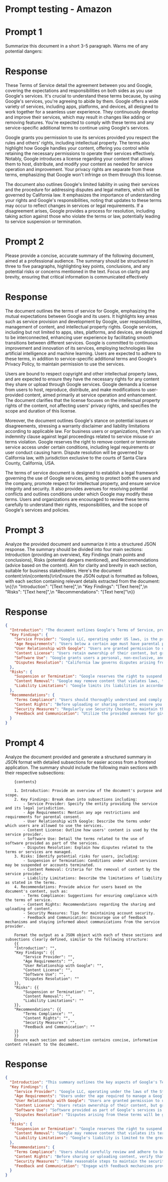 # Prompt testing - Amazon

# Prompt 1 
Summarize this document in a short 3-5 paragraph. Warns me of any potential dangers:

# Response
These Terms of Service detail the agreement between you and Google, covering the expectations and responsibilities on both sides as you use Google's services. It's crucial to understand these terms because, by using Google's services, you're agreeing to abide by them. Google offers a wide variety of services, including apps, platforms, and devices, all designed to work together for a seamless user experience. They continuously develop and improve their services, which may result in changes like adding or removing features. You're expected to comply with these terms and any service-specific additional terms to continue using Google's services.

Google grants you permission to use its services provided you respect the rules and others' rights, including intellectual property. The terms also highlight how Google handles your content, offering you control while retaining the necessary permissions to operate their services effectively. Notably, Google introduces a license regarding your content that allows them to host, distribute, and modify your content as needed for service operation and improvement. Your privacy rights are separate from these terms, emphasizing that Google won't infringe on them through this license.

The document also outlines Google's limited liability in using their services and the procedure for addressing disputes and legal matters, which will be governed by California law. It emphasizes the importance of understanding your rights and Google's responsibilities, noting that updates to these terms may occur to reflect changes in services or legal requirements. If a disagreement arises, Google provides a process for resolution, including taking action against those who violate the terms or law, potentially leading to service suspension or termination.


# Prompt 2
Please provide a concise, accurate summary of the following document, aimed at a professional audience. The summary should be structured in three to five paragraphs, highlighting key points, conclusions, and any potential risks or concerns mentioned in the text. Focus on clarity and brevity, ensuring that critical information is communicated effectively

# Response
The document outlines the terms of service for Google, emphasizing the mutual expectations between Google and its users. It highlights key areas such as service provision and development by Google, user responsibilities, management of content, and intellectual property rights. Google services, including but not limited to apps, sites, platforms, and devices, are designed to be interconnected, enhancing user experience by facilitating smooth transitions between different services. Google is committed to continuous improvement and innovation of its services, employing technologies like artificial intelligence and machine learning. Users are expected to adhere to these terms, in addition to service-specific additional terms and Google's Privacy Policy, to maintain permission to use the services.

Users are bound to respect copyright and other intellectual property laws, and are expected to ensure they have the necessary rights for any content they share or upload through Google services. Google demands a license from users to host, reproduce, distribute, and make modifications to user-provided content, aimed primarily at service operation and enhancement. The document clarifies that the license focuses on the intellectual property rights of the content, not affecting users' privacy rights, and specifies the scope and duration of this license.

Moreover, the document outlines Google's stance on potential issues or disagreements, stressing a warranty disclaimer and liability limitations according to applicable law. For business users or organizations, there's an indemnity clause against legal proceedings related to service misuse or terms violation. Google reserves the right to remove content or terminate service access under certain conditions, including legal requirements or user conduct causing harm. Dispute resolution will be governed by California law, with jurisdiction exclusive to the courts of Santa Clara County, California, USA.

The terms of service document is designed to establish a legal framework governing the use of Google services, aiming to protect both the users and the company, promote respect for intellectual property, and ensure service integrity and security. It also provides avenues for resolving potential conflicts and outlines conditions under which Google may modify these terms. Users and organizations are encouraged to review these terms carefully to understand their rights, responsibilities, and the scope of Google's services and policies.


# Prompt 3
Analyze the provided document and summarize it into a structured JSON response. The summary should be divided into four main sections: Introduction (providing an overview), Key Findings (main points and conclusions), Risks (potential dangers mentioned), and Recommendations (advice based on the content). Aim for clarity and brevity in each section, suitable for business stakeholders. Here's the document content:\n\n{contents}\n\nEnsure the JSON output is formatted as follows, with each section containing relevant details extracted from the document: \n{{\n  \"Introduction\": \"[Text here]\",\n  \"Key Findings\": \"[Text here]\",\n  \"Risks\": \"[Text here]\",\n  \"Recommendations\": \"[Text here]\"\n}}

# Response
```json
{
  "Introduction": "The document outlines Google's Terms of Service, providing a comprehensive framework of what users can expect from Google services, what Google expects from users, how intellectual property in the services is handled, and how disputes are managed. It emphasizes the importance of understanding these terms as using Google services implies agreement with them.",
  "Key Findings": {
    "Service Provider": "Google LLC, operating under US laws, is the provider of Google services.",
    "Age Requirements": "Users below a certain age must have parental permission to use Google services.",
    "User Relationship with Google": "Users are granted permission to use Google's services if they comply with the terms, which include respecting intellectual property rights and conducting themselves respectfully.",
    "Content License": "Users retain ownership of their content, but grant Google a worldwide, non-exclusive, royalty-free license to use the content for operating, improving, and promoting their services.",
    "Software Use": "Google grants users a personal, non-exclusive, and worldwide license to use software provided as part of the services.",
    "Disputes Resolution": "California law governs disputes arising from these terms or related services, with resolution in Santa Clara County, California courts."
  },
  "Risks": {
    "Suspension or Termination": "Google reserves the right to suspend or terminate a user's access to services or delete a Google Account for breaches of terms, legal requirements, or harmful conduct.",
    "Content Removal": "Google may remove content that violates laws, terms, or policies, or if it deems the content harmful to others or to Google.",
    "Liability Limitations": "Google limits its liabilities in accordance with applicable law, including not being liable for indirect losses or damages and having a cap on total liability."
  },
  "Recommendations": {
    "Terms Compliance": "Users should thoroughly understand and comply with Google's Terms of Service and related policies to avoid suspension or termination of their account.",
    "Content Rights": "Before uploading or sharing content, ensure you have the necessary rights to do so and that the content is lawful.",
    "Security Measures": "Regularly use Security Checkup to maintain the security of your Google Account.",
    "Feedback and Communication": "Utilize the provided avenues for giving feedback and reporting abuses, and stay informed about service-related communications from Google."
  }
}
```


# Prompt 4
Analyze the document provided and generate a structured summary in JSON format with detailed subsections for easier access from a frontend application. The summary should include the following main sections with their respective subsections:

        {contents}

        1. Introduction: Provide an overview of the document's purpose and scope.
        2. Key Findings: Break down into subsections including:
            - Service Provider: Specify the entity providing the service and its legal jurisdiction.
            - Age Requirements: Mention any age restrictions and requirements for parental consent.
            - User Relationship with Google: Describe the terms under which users are allowed to use the services.
            - Content License: Outline how users' content is used by the service provider.
            - Software Use: Detail the terms related to the use of software provided as part of the services.
            - Disputes Resolution: Explain how disputes related to the terms or services are managed.
        3. Risks: Identify potential risks for users, including:
            - Suspension or Termination: Conditions under which services may be suspended or accounts terminated.
            - Content Removal: Criteria for the removal of content by the service provider.
            - Liability Limitations: Describe the limitations of liability as stated in the terms.
        4. Recommendations: Provide advice for users based on the document's content, such as:
            - Terms Compliance: Suggestions for ensuring compliance with the terms of service.
            - Content Rights: Recommendations regarding the sharing and uploading of content.
            - Security Measures: Tips for maintaining account security.
            - Feedback and Communication: Encourage use of feedback mechanisms and staying informed about communications from the service provider.

        Format the output as a JSON object with each of these sections and subsections clearly defined, similar to the following structure:
        {{
        "Introduction": "",
        "Key Findings": {{
            "Service Provider": "",
            "Age Requirements": "",
            "User Relationship with Google": "",
            "Content License": "",
            "Software Use": "",
            "Disputes Resolution": ""
        }},
        "Risks": {{
            "Suspension or Termination": "",
            "Content Removal": "",
            "Liability Limitations": ""
        }},
        "Recommendations": {{
            "Terms Compliance": "",
            "Content Rights": "",
            "Security Measures": "",
            "Feedback and Communication": ""
        }}
        }}
        Ensure each section and subsection contains concise, informative content relevant to the document.


# Response
```json
{
  "Introduction": "This summary outlines the key aspects of Google's Terms of Service, highlighting what users can expect from Google, what Google expects from its users, how it handles content and software use, along with dispute resolution methods. Understanding these terms is crucial for users to ensure a beneficial use of Google services.",
  "Key Findings": {
    "Service Provider": "Google LLC, operating under the laws of the State of Delaware, USA.",
    "Age Requirements": "Users under the age required to manage a Google Account must have parental or legal guardian's permission to use the services, with additional service-specific age requirements also applicable.",
    "User Relationship with Google": "Users are granted permission to use Google's services if they comply with the Terms of Service, which are reflective of Google's business operations and money-earning methods. Intellectual property rights retained by Google are emphasized.",
    "Content License": "Users retain ownership of their content, but grant Google a worldwide, royalty-free license to host, distribute, and modify user content as necessary for service operation and improvement.",
    "Software Use": "Software provided as part of Google's services is to be used under a worldwide, non-exclusive, royalty-free, personal, non-assignable license, with some software possibly offered under open source licenses that supersede these terms.",
    "Disputes Resolution": "Disputes arising from these terms will be governed by California law and resolved exclusively in the federal or state courts of Santa Clara County, California, USA."
  },
  "Risks": {
    "Suspension or Termination": "Google reserves the right to suspend or terminate service access or Google Accounts if users breach terms, are legally mandated to do so, or if their conduct is harmful.",
    "Content Removal": "Google may remove content that violates its terms, applicable law, or is harmful, with a timeline and exceptions outlined for when content remains accessible post removal.",
    "Liability Limitations": "Google's liability is limited to the greatest extent permitted by law, not covering indirect losses or damages beyond specified amounts, with specific exceptions for business users and organizations."
  },
  "Recommendations": {
    "Terms Compliance": "Users should carefully review and adhere to both the Terms of Service and service-specific additional terms to ensure uninterrupted service use.",
    "Content Rights": "Before sharing or uploading content, verify that you hold the necessary rights to do so, and that the content complies with legal and Google's terms.",
    "Security Measures": "Take reasonable steps to maintain the security of your Google Account, including regular use of the Security Checkup feature.",
    "Feedback and Communication": "Engage with feedback mechanisms provided by Google to express suggestions or concerns and stay informed about service announcements through Google's communication channels."
  }
}
```